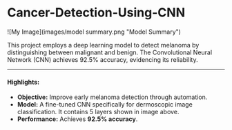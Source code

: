 # Cancer-Detection-Using-CNN

![My Image](images/model summary.png "Model Summary")

This project employs a deep learning model to detect melanoma by distinguishing between malignant and benign. The Convolutional Neural Network (CNN) achieves 92.5% accuracy, evidencing its reliability.

---

#### **Highlights:**
- **Objective:** Improve early melanoma detection through automation.
- **Model:** A fine-tuned CNN specifically for dermoscopic image classification. It contains 5 layers shown in image above.
- **Performance:** Achieves **92.5% accuracy**.

